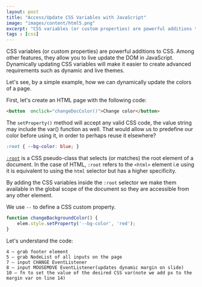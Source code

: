 ```yaml
---
layout: post
title: "Access/Update CSS Variables with JavaScript"
image: "images/content/html5.png"
excerpt: "CSS variables (or custom properties) are powerful additions to CSS. Among other features, they allow you to live update the DOM in JavaScript. Dynamically updating CSS variables will make it easier to create advanced requirements such as dynamic and live themes." 
tags : [css]
---
```


CSS variables (or custom properties) are powerful additions to CSS. Among other features, they allow you to live update the DOM in JavaScript. Dynamically updating CSS variables will make it easier to create advanced requirements such as dynamic and live themes. 

Let's see, by a simple example, how we can dynamically update the colors of a page.

First, let's create an HTML page with the following code:
	
```html
<button  onclick="changeDocColor()">Change color</button>
 ```

The `setProperty()` method will accept any valid CSS code, the value string may include the var() function as well. That would allow us to predefine our color before using it, in order to perhaps reuse it elsewhere?

```css	
:root { --bg-color: blue; }
```

[`:root`](/css-root) is a CSS pseudo-class that selects (or matches) the root element of a  document. In the case of HTML, `:root` refers to the `<html>` element i.e using it is equivalent to using the `html` selector but has a higher specificity. 


By adding the CSS variables inside the `:root` selector we make them available in the global scope of the document so they are accessible from any other element.

We use `--` to define a CSS custom property.

```js
function changeBackgroundColor() {
    elem.style.setProperty('--bg-color', 'red');
}
```

Let's understand the code:

    4 — grab footer element
    5 — grab NodeList of all inputs on the page
    7 — input CHANGE EventListener
    8 — input MOUSEMOVE EventListener(updates dynamic margin on slide)
    10 — fn to set the value of the desired CSS var(note we add px to the margin var on line 14)
